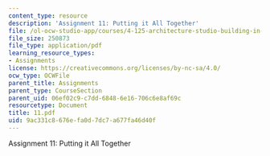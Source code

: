 ```yaml
---
content_type: resource
description: 'Assignment 11: Putting it All Together'
file: /ol-ocw-studio-app/courses/4-125-architecture-studio-building-in-landscapes-fall-2002/9ac331c8676efa0d7dc7a677fa46d40f_11.pdf
file_size: 250873
file_type: application/pdf
learning_resource_types:
- Assignments
license: https://creativecommons.org/licenses/by-nc-sa/4.0/
ocw_type: OCWFile
parent_title: Assignments
parent_type: CourseSection
parent_uid: 06ef02c9-c7dd-6848-6e16-706c6e8af69c
resourcetype: Document
title: 11.pdf
uid: 9ac331c8-676e-fa0d-7dc7-a677fa46d40f
---
```

Assignment 11: Putting it All Together